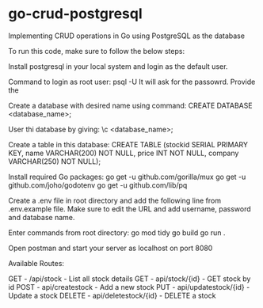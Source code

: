 # go-crud-postgresql
Implementing CRUD operations in Go using PostgreSQL as the database

To run this code, make sure to follow the below steps:

Install postgresql in your local system and login as the default user.

Command to login as root user: psql -U <username>
It will ask for the passowrd. Provide the <password>

Create a database with desired name using command:
CREATE DATABASE <database_name>;

User thi database by giving: \c <database_name>;

Create a table in this database: CREATE TABLE <tablename>(stockid SERIAL PRIMARY KEY, name VARCHAR(200) NOT NULL, price INT NOT NULL, company VARCHAR(250) NOT NULL);

Install required Go packages:
go get -u github.com/gorilla/mux
go get -u github.com/joho/godotenv
go get -u github.com/lib/pq

Create a .env file in root directory and add the following line from .env.example file. Make sure to edit the URL and add username, password and database name.

Enter commands from root directory:
go mod tidy
go build
go run .

Open postman and start your server as localhost on port 8080

Available Routes:

GET - /api/stock - List all stock details
GET - api/stock/{id} - GET stock by id
POST - api/createstock - Add a new stock
PUT - api/updatestock/{id} - Update a stock
DELETE - api/deletestock/{id} - DELETE a stock
